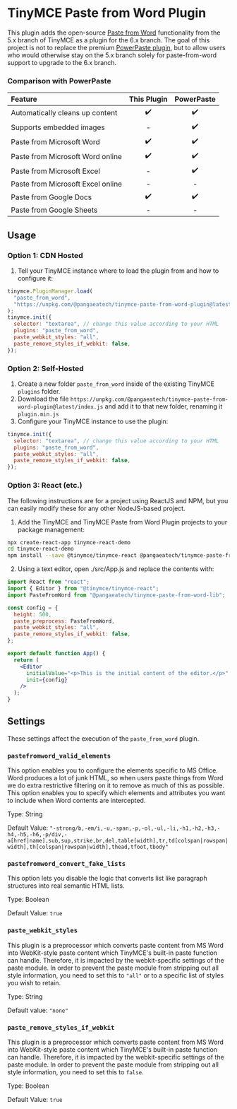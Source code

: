 # TinyMCE Paste from Word Plugin

This plugin adds the open-source [Paste from Word](https://www.tiny.cloud/docs/plugins/opensource/paste/) functionality from the 5.x branch of TinyMCE as a plugin for the 6.x branch. The goal of this project is not to replace the premium [PowerPaste plugin](https://www.tiny.cloud/tinymce/features/powerpaste/), but to allow users who would otherwise stay on the 5.x branch solely for paste-from-word support to upgrade to the 6.x branch.

### Comparison with PowerPaste

| Feature                           |    This Plugin     |     PowerPaste     |
| :-------------------------------- | :----------------: | :----------------: |
| Automatically cleans up content   | :heavy_check_mark: | :heavy_check_mark: |
| Supports embedded images          |         -          | :heavy_check_mark: |
| Paste from Microsoft Word         | :heavy_check_mark: | :heavy_check_mark: |
| Paste from Microsoft Word online  | :heavy_check_mark: | :heavy_check_mark: |
| Paste from Microsoft Excel        |         -          | :heavy_check_mark: |
| Paste from Microsoft Excel online |         -          |         -          |
| Paste from Google Docs            | :heavy_check_mark: | :heavy_check_mark: |
| Paste from Google Sheets          |         -          |         -          |

## Usage

### Option 1: CDN Hosted

1. Tell your TinyMCE instance where to load the plugin from and how to configure it:

```js
tinymce.PluginManager.load(
  "paste_from_word",
  "https://unpkg.com/@pangaeatech/tinymce-paste-from-word-plugin@latest/index.js",
);
tinymce.init({
  selector: "textarea", // change this value according to your HTML
  plugins: "paste_from_word",
  paste_webkit_styles: "all",
  paste_remove_styles_if_webkit: false,
});
```

### Option 2: Self-Hosted

1. Create a new folder `paste_from_word` inside of the existing TinyMCE `plugins` folder.
2. Download the file `https://unpkg.com/@pangaeatech/tinymce-paste-from-word-plugin@latest/index.js` and add it to that new folder, renaming it `plugin.min.js`
3. Configure your TinyMCE instance to use the plugin:

```js
tinymce.init({
  selector: "textarea", // change this value according to your HTML
  plugins: "paste_from_word",
  paste_webkit_styles: "all",
  paste_remove_styles_if_webkit: false,
});
```

### Option 3: React (etc.)

The following instructions are for a project using ReactJS and NPM, but you can
easily modify these for any other NodeJS-based project.

1. Add the TinyMCE and TinyMCE Paste from Word Plugin projects to your package management:

```bash
npx create-react-app tinymce-react-demo
cd tinymce-react-demo
npm install --save @tinymce/tinymce-react @pangaeatech/tinymce-paste-from-word-lib
```

2. Using a text editor, open ./src/App.js and replace the contents with:

```jsx
import React from "react";
import { Editor } from "@tinymce/tinymce-react";
import PasteFromWord from "@pangaeatech/tinymce-paste-from-word-lib";

const config = {
  height: 500,
  paste_preprocess: PasteFromWord,
  paste_webkit_styles: "all",
  paste_remove_styles_if_webkit: false,
};

export default function App() {
  return (
    <Editor
      initialValue="<p>This is the initial content of the editor.</p>"
      init={config}
    />
  );
}
```

## Settings

These settings affect the execution of the `paste_from_word` plugin.

### `pastefromword_valid_elements`

This option enables you to configure the elements specific to MS Office. Word produces a lot of junk HTML, so when users paste things from Word we do extra restrictive filtering on it to remove as much of this as possible. This option enables you to specify which elements and attributes you want to include when Word contents are intercepted.

Type: String

Default Value: `"-strong/b,-em/i,-u,-span,-p,-ol,-ul,-li,-h1,-h2,-h3,-h4,-h5,-h6,-p/div,-a[href|name],sub,sup,strike,br,del,table[width],tr,td[colspan|rowspan|width],th[colspan|rowspan|width],thead,tfoot,tbody"`

### `pastefromword_convert_fake_lists`

This option lets you disable the logic that converts list like paragraph structures into real semantic HTML lists.

Type: Boolean

Default Value: `true`

### `paste_webkit_styles`

This plugin is a preprocessor which converts paste content from MS Word into WebKit-style paste content which TinyMCE's built-in paste function can handle. Therefore, it is impacted by the webkit-specific settings of the paste module. In order to prevent the paste module from stripping out all style information, you need to set this to `"all"` or to a specific list of styles you wish to retain.

Type: String

Default value: `"none"`

### `paste_remove_styles_if_webkit`

This plugin is a preprocessor which converts paste content from MS Word into WebKit-style paste content which TinyMCE's built-in paste function can handle. Therefore, it is impacted by the webkit-specific settings of the paste module. In order to prevent the paste module from stripping out all style information, you need to set this to `false`.

Type: Boolean

Default Value: `true`

